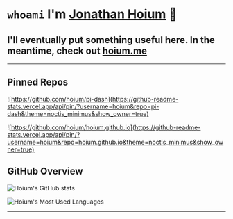 # `whoami` I'm [Jonathan Hoium][linkedin] 👋

## I'll eventually put something useful here. In the meantime, check out [hoium.me][website]

---

## **Pinned Repos**

![https://github.com/hoium/pi-dash](https://github-readme-stats.vercel.app/api/pin/?username=hoium&repo=pi-dash&theme=noctis_minimus&show_owner=true)

![https://github.com/hoium/hoium.github.io](https://github-readme-stats.vercel.app/api/pin/?username=hoium&repo=hoium.github.io&theme=noctis_minimus&show_owner=true)

## **GitHub Overview**

![Hoium's GitHub stats](https://github-readme-stats.vercel.app/api?username=hoium&count_private=true&show_icons=true&theme=noctis_minimus&custom_title=hoium%27s%20GitHub%20Stats)

![Hoium's Most Used Languages](https://github-readme-stats.vercel.app/api/top-langs/?username=hoium&theme=noctis_minimus&hide_border=true&langs_count=10&layout=compact&count_private=true)

---

<!-- Sites -->

[website]: http://www.hoium.me
[linkedin]: https://www.linkedin.com/in/hoium/
